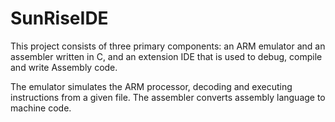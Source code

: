 # SunRiseIDE

This project consists of three primary components: an ARM emulator and an assembler written in C, and an extension IDE that is used to debug, compile and write Assembly code.

The emulator simulates the ARM processor, decoding and executing instructions from a given file. The assembler converts assembly language to machine code.

